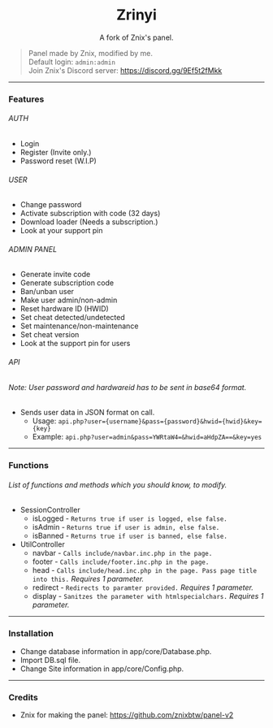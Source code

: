 <h1 align="center">Zrinyi</h1>
<p align="center">A fork of Znix's panel.</p>

> Panel made by Znix, modified by me. <br />
> Default login: `admin:admin` <br />
> Join Znix's Discord server: https://discord.gg/9Ef5t2fMkk

---

### Features
###### AUTH
* Login
* Register (Invite only.)
* Password reset (W.I.P)
###### USER
* Change password
* Activate subscription with code (32 days)
* Download loader (Needs a subscription.)
* Look at your support pin
###### ADMIN PANEL
* Generate invite code
* Generate subscription code
* Ban/unban user
* Make user admin/non-admin
* Reset hardware ID (HWID)
* Set cheat detected/undetected
* Set maintenance/non-maintenance
* Set cheat version
* Look at the support pin for users
###### API
###### Note: User password and hardwareid has to be sent in base64 format.
* Sends user data in JSON format on call.
	* Usage: `api.php?user={username}&pass={password}&hwid={hwid}&key={key}`
	* Example: `api.php?user=admin&pass=YWRtaW4=&hwid=aHdpZA==&key=yes`

---

### Functions 
###### List of functions and methods which you should know, to modify.
* SessionController
	* isLogged - `Returns true if user is logged, else false.` 
	* isAdmin - `Returns true if user is admin, else false.`
	* isBanned - `Returns true if user is banned, else false.`
* UtilController
	* navbar - `Calls include/navbar.inc.php in the page.`
	* footer - `Calls include/footer.inc.php in the page.`
	* head - `Calls include/head.inc.php in the page. Pass page title into this.` *Requires 1 parameter.*
	* redirect - `Redirects to paramter provided.` *Requires 1 parameter.*
	* display - `Sanitzes the parameter with htmlspecialchars.` *Requires 1 parameter.*

---

### Installation 
* Change database information in app/core/Database.php. <br>
* Import DB.sql file. <br>
* Change Site information in app/core/Config.php.

---

### Credits
* Znix for making the panel: https://github.com/znixbtw/panel-v2
